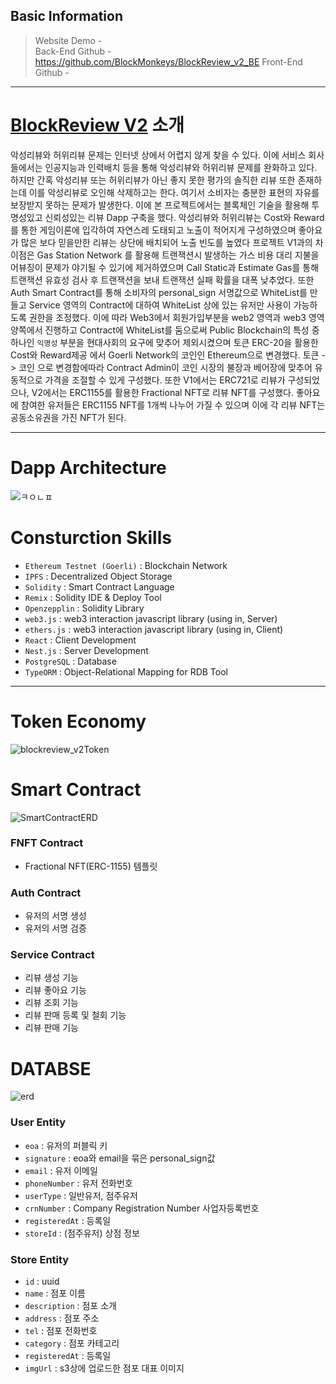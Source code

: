 ## Basic Information
> Website Demo -  
> Back-End Github - https://github.com/BlockMonkeys/BlockReview_v2_BE
> Front-End Github - 

---

# [BlockReview V2](blockreview.monstercoders.io) 소개
악성리뷰와 허위리뷰 문제는 인터넷 상에서 어렵지 않게 찾을 수 있다. 이에 서비스 회사들에서는 인공지능과 인력배치 등을 통해 악성리뷰와 허위리뷰 문제를 완화하고 있다. 하지만 간혹 악성리뷰 또는 허위리뷰가 아닌 좋지 못한 평가의 솔직한 리뷰 또한 존재하는데 이를 악성리뷰로 오인해 삭제하고는 한다. 여기서 소비자는 충분한 표현의 자유를 보장받지 못하는 문제가 발생한다. 이에 본 프로젝트에서는 블록체인 기술을 활용해 투명성있고 신뢰성있는 리뷰 Dapp 구축을 했다. 악성리뷰와 허위리뷰는 Cost와 Reward를 통한 게임이론에 입각하여 자연스레 도태되고 노출이 적어지게 구성하였으며 좋아요가 많은 보다 믿을만한 리뷰는 상단에 배치되어 노출 빈도를 높였다 프로젝트 V1과의 차이점은 Gas Station Network 를 활용해 트랜잭션시 발생하는 가스 비용 대리 지불을 어뷰징이 문제가 야기될 수 있기에 제거하였으며 Call Static과 Estimate Gas를 통해 트랜잭션 유효성 검사 후 트랜잭션을 보내 트랜잭션 실패 확률을 대폭 낮추었다. 또한 Auth Smart Contract를 통해 소비자의 personal_sign 서명값으로 WhiteList를 만들고 Service 영역의 Contract에 대하여 WhiteList 상에 있는 유저만 사용이 가능하도록 권한을 조정했다. 이에 따라 Web3에서 회원가입부분을 web2 영역과 web3 영역 양쪽에서 진행하고 Contract에 WhiteList를 둠으로써 Public Blockchain의 특성 중 하나인 `익명성` 부분을 현대사회의 요구에 맞추어 제외시켰으며 토큰 ERC-20을 활용한 Cost와 Reward제공 에서 Goerli Network의 코인인 Ethereum으로 변경했다. 토큰 -> 코인 으로 변경함에따라 Contract Admin이 코인 시장의 불장과 베어장에 맞추어 유동적으로 가격을 조절할 수 있게 구성했다. 또한 V1에서는 ERC721로 리뷰가 구성되었으나, V2에서는 ERC1155를 활용한 Fractional NFT로 리뷰 NFT를 구성했다. 좋아요에 참여한 유저들은 ERC1155 NFT를 1개씩 나누어 가질 수 있으며 이에 각 리뷰 NFT는 공동소유권을 가진 NFT가 된다.

---

# Dapp Architecture
![ㅋㅇㄴㅍ](https://user-images.githubusercontent.com/66409384/186609149-b5f41b86-4780-4414-9d3c-02afb5a3693a.png)

# Consturction Skills
- `Ethereum Testnet (Goerli)` : Blockchain Network
- `IPFS` : Decentralized Object Storage
- `Solidity` : Smart Contract Language
- `Remix` : Solidity IDE & Deploy Tool
- `Openzepplin` : Solidity Library
- `web3.js` : web3 interaction javascript library (using in, Server)
- `ethers.js` : web3 interaction javascript library (using in, Client)
- `React` : Client Development
- `Nest.js` : Server Development
- `PostgreSQL` : Database
- `TypeORM` : Object-Relational Mapping for RDB Tool

---

# Token Economy
![blockreview_v2Token](https://user-images.githubusercontent.com/66409384/186613588-3bbb6b37-4fe5-43ab-82f1-f730491f2862.png)

# Smart Contract
![SmartContractERD](https://user-images.githubusercontent.com/66409384/186618712-e1927327-28fc-4dd8-8b56-088127cc6a7d.png)

### FNFT Contract
- Fractional NFT(ERC-1155) 템플릿

### Auth Contract
- 유저의 서명 생성
- 유저의 서명 검증

### Service Contract
- 리뷰 생성 기능
- 리뷰 좋아요 기능
- 리뷰 조회 기능
- 리뷰 판매 등록 및 철회 기능
- 리뷰 판매 기능


# DATABSE
![erd](https://user-images.githubusercontent.com/66409384/186615278-6b8ef518-41e8-4215-b8b0-a5299df1b360.png)

### User Entity
- `eoa` : 유저의 퍼블릭 키
- `signature` : eoa와 email을 묶은 personal_sign값
- `email` : 유저 이메일
- `phoneNumber` : 유저 전화번호
- `userType` : 일반유저, 점주유저
- `crnNumber` : Company Registration Number 사업자등록번호
- `registeredAt` : 등록일
- `storeId` : (점주유저) 상점 정보

### Store Entity
- `id` : uuid
- `name` : 점포 이름
- `description` : 점포 소개
- `address` : 점포 주소
- `tel` : 점포 전화번호
- `category` : 점포 카테고리
- `registeredAt` : 등록일
- `imgUrl` : s3상에 업로드한 점포 대표 이미지
